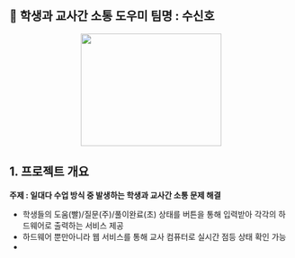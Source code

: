 ## :traffic_light: 학생과 교사간 소통 도우미  팀명 : 수신호
<div align ="center">
<img src ="https://user-images.githubusercontent.com/121835105/230528917-ef64c99d-96f6-4dd8-b31b-2442797cc28a.png" width="250" height="200"></img>
</div>

## 1. 프로젝트 개요
<b> 주제 : 일대다 수업 방식 중 발생하는 학생과 교사간 소통 문제 해결 </b>
- 학생들의 도움(빨)/질문(주)/풀이완료(초) 상태를 버튼을 통해 입력받아 각각의 하드웨어로 출력하는 서비스 제공
- 하드웨어 뿐만아니라 웹 서비스를 통해 교사 컴퓨터로 실시간 점등 상태 확인 가능
- 
 

